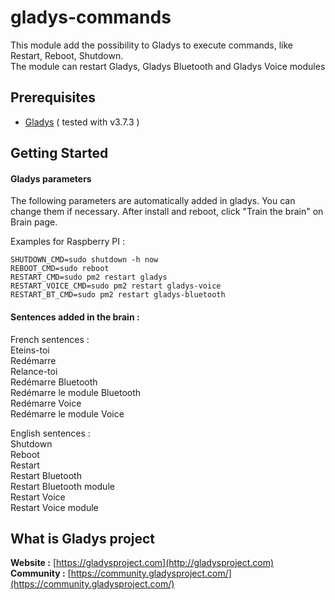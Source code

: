 # gladys-commands

This module add the possibility to Gladys to execute commands, like Restart, Reboot, Shutdown.<br>
The module can restart Gladys, Gladys Bluetooth and Gladys Voice modules

Prerequisites
-------------

- [Gladys](http://gladysproject.com) ( tested with v3.7.3 )

 
Getting Started
---------------
#### Gladys parameters

The following parameters are automatically added in gladys. You can change them if necessary.
After install and reboot, click "Train the brain" on Brain page.

Examples for Raspberry PI :
```
SHUTDOWN_CMD=sudo shutdown -h now
REBOOT_CMD=sudo reboot
RESTART_CMD=sudo pm2 restart gladys
RESTART_VOICE_CMD=sudo pm2 restart gladys-voice
RESTART_BT_CMD=sudo pm2 restart gladys-bluetooth
```


#### Sentences added in the brain :
French sentences :<br>
Eteins-toi<br>
Redémarre<br>
Relance-toi<br>
Redémarre Bluetooth<br>
Redémarre le module Bluetooth<br>
Redémarre Voice<br>
Redémarre le module Voice<br>

English sentences :<br>
Shutdown<br>
Reboot<br>
Restart<br>
Restart Bluetooth<br>
Restart Bluetooth module<br>
Restart Voice<br>
Restart Voice module<br>

####

What is Gladys project
-------------

**Website :** [https://gladysproject.com](http://gladysproject.com) <br>
**Community :** [https://community.gladysproject.com/](https://community.gladysproject.com/)

